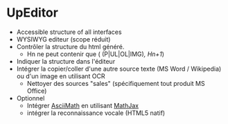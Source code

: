 # UpEditor
* Accessible structure of all interfaces
* WYSIWYG editeur (scope réduit)
* Contrôler la structure du html généré.
  * Hn ne peut contenir que ( (P|UL|OL|IMG)*, Hn+1*)
* Indiquer la structure dans l'éditeur
* Intégrer la copier/coller d'une autre source texte (MS Word / Wikipedia) ou d'un image en utilisant OCR
  * Nettoyer des sources "sales" (spécifiquement tout produit MS Office)
* Optionnel
  * Intégrer [AsciiMath](http://asciimath.org/) en utilisant [MathJax](https://www.mathjax.org/)
  * intégrer la reconnaissance vocale (HTML5 natif)
